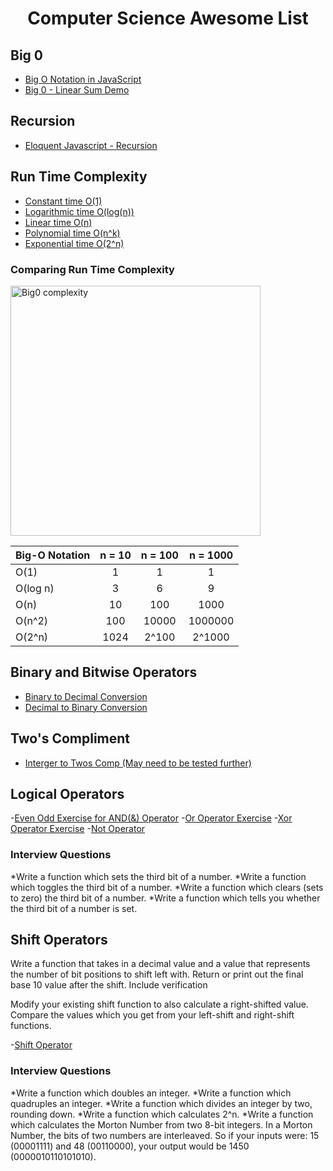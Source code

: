 <h1 align="center">
Computer Science Awesome List
</h1>

## Big 0

- [Big O Notation in JavaScript](https://medium.com/cesars-tech-insights/big-o-notation-javascript-25c79f50b19b)
- [Big 0 - Linear Sum Demo](https://repl.it/@JesseShaw/linearsumdemo)

## Recursion

- [Eloquent Javascript - Recursion](http://eloquentjavascript.net/03_functions.html#h_jxl1p970Fy)


## Run Time Complexity

- [Constant time O(1)](https://repl.it/@thinkful/constant-runtime-example)
- [Logarithmic time O(log(n))](https://repl.it/@thinkful/logarithmic-num-less-than-demo)
- [Linear time O(n)](https://repl.it/@thinkful/find-min-linear-demo)
- [Polynomial time O(n^k)](https://repl.it/@thinkful/has-duplicates-polynomial-demo)
- [Exponential time O(2^n)](https://repl.it/@thinkful/count-triangle-exponential-demo)

### Comparing Run Time Complexity
<img width="400" src="https://raw.githubusercontent.com/thejesseshaw/computersciencerepository/master/big0/BigO.png" alt="Big0 complexity">

| Big-O Notation | n = 10	| n = 100	| n = 1000|
| -------------- |:--------:|:---------:| :-------:|
|O(1)            |	1	    |1	        |1        |
|O(log n)        |	3	    |6	        |9        |
|O(n)	         |10        |100        |1000     |
|O(n^2)          |100       |10000      |1000000  |
|O(2^n)          |1024      |2^100      |2^1000   |

## Binary and Bitwise Operators

- [Binary to Decimal Conversion](https://repl.it/@JesseShaw/BinaryDeceminalConversion)
- [Decimal to Binary Conversion](https://repl.it/@JesseShaw/NumericalToBinary)

## Two's Compliment

- [Interger to Twos Comp (May need to be tested further)](https://repl.it/@JesseShaw/TwosCompliment)


## Logical Operators

-[Even Odd Exercise for AND(&) Operator](https://repl.it/@JesseShaw/BitwiseAndOperatorEVENODD)
-[Or Operator Exercise](https://repl.it/@JesseShaw/orOperatorExercise)
-[Xor Operator Exercise](https://repl.it/@JesseShaw/XorOperators)
-[Not Operator](https://repl.it/@JesseShaw/notOperator)

### Interview Questions

*Write a function which sets the third bit of a number.
*Write a function which toggles the third bit of a number.
*Write a function which clears (sets to zero) the third bit of a number.
*Write a function which tells you whether the third bit of a number is set.

## Shift Operators

Write a function that takes in a decimal value and a value that represents the number of bit positions to shift left with. Return or print out the final base 10 value after the shift. Include verification

Modify your existing shift function to also calculate a right-shifted value. Compare the values which you get from your left-shift and right-shift functions.

-[Shift Operator](https://repl.it/@JesseShaw/shiftOperators)

### Interview Questions

*Write a function which doubles an integer.
*Write a function which quadruples an integer.
*Write a function which divides an integer by two, rounding down.
*Write a function which calculates 2^n.
*Write a function which calculates the Morton Number from two 8-bit integers. In a Morton Number, the bits of two numbers are interleaved. So if your inputs were: 15 (00001111) and 48 (00110000), your output would be 1450 (0000010110101010).